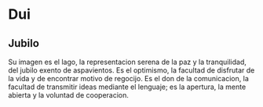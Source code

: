 # Dui

## Jubilo

Su imagen es el lago, la representacion serena de la paz y la tranquilidad, del
jubilo exento de aspavientos. Es el optimismo, la facultad de disfrutar de la 
vida y de encontrar motivo de regocijo. Es el don de la comunicacion, la 
facultad de transmitir ideas mediante el lenguaje; es la apertura, la mente
abierta y la voluntad de cooperacion.
